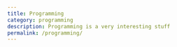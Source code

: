 ```yaml
---
title: Programming
category: programming
description: Programming is a very interesting stuff
permalink: /programming/
---
```


